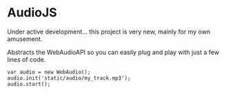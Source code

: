# AudioJS
Under active development... this project is very new, mainly for my own amusement. 

Abstracts the WebAudioAPI so you can easily plug and play with just a few lines of code.

    var audio = new WebAudio();
    audio.init('static/audio/my_track.mp3');
    audio.start();
    
